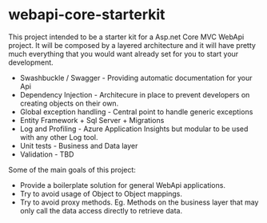 # webapi-core-starterkit

This project intended to be a starter kit for a Asp.net Core MVC WebApi project. It will be composed by a layered architecture 
and it will have pretty much everything that you would want already set for you to start your development.

* Swashbuckle / Swagger - Providing automatic documentation for your Api
* Dependency Injection - Architecure in place to prevent developers on creating objects on their own.
* Global exception handling - Central point to handle generic exceptions
* Entity Framework + Sql Server + Migrations
* Log and Profiling - Azure Application Insights but modular to be used with any other Log tool. 
* Unit tests - Business and Data layer
* Validation - TBD

Some of the main goals of this project:

* Provide a boilerplate solution for general WebApi applications.
* Try to avoid usage of Object to Object mappings.
* Try to avoid proxy methods. Eg. Methods on the business layer that may only call the data access directly to retrieve data.

